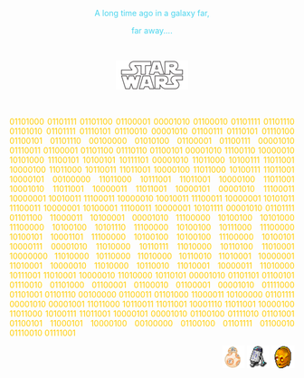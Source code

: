<p style="color:#4bd5ee;text-align:center;">A long time ago in a galaxy far,</p>
<p style="color:#4bd5ee;text-align:center;">far away....</p>

<br />

<p style="color:#4bd5ee;text-align:center;">
<img src="assets/starwars.png" width="128px" height="51px" title="starwars">
</p>

<br />

<p style="color:#ffcc00;text-align:justify;">
01101000 01101111 01101100 01100001 00001010 01100010 01101111 01101110 01101010 01101111 01110101 01110010 00001010 01100111 01110101 01110100 01100101 01101110 00100000 01010100 01100001 01100111 00001010 01110011 01100001 01101100 01110110 01100101 00001010 11100110 10000010 10101000 11100101 10100101 10111101 00001010 11011000 10100111 11011001 10000100 11011000 10110011 11011001 10000100 11011000 10100111 11011001 10000101 00100000 11011000 10111001 11011001 10000100 11011001 10001010 11011001 10000011 11011001 10000101 00001010 11100011 10000001 10010011 11100011 10000010 10010011 11100011 10000001 10101011 11100011 10000001 10100001 11100011 10000001 10101111 00001010 01101111 01101100 11000011 10100001 00001010 11100000 10100100 10101000 11100000 10100100 10101110 11100000 10100100 10111000 11100000 10100101 10001101 11100000 10100100 10100100 11100000 10100101 10000111 00001010 11010000 10110111 11010000 10110100 11010001 10000000 11010000 10110000 11010000 10110010 11010001 10000001 11010001 10000010 11010000 10110010 11010001 10000011 11010000 10111001 11010001 10000010 11010000 10110101 00001010 01101101 01100101 01110010 01101000 01100001 01100010 01100001 00001010 01111000 01101001 01101110 00100000 01100011 01101000 11000011 10100000 01101111 00001010 00001001 11011000 10110011 11011001 10001110 11011001 10000100 11011000 10100111 11011001 10000101 00001010 01100100 01111010 01101001 01100101 11000101 10000100 00100000 01100100 01101111 01100010 01110010 01111001
</p>

<p style="text-align: right;">
<img src="assets/bb8.png" width="40px" height="40px" title="bb8">
<img src="assets/r2d2.png" width="40px" height="40px" title="r2d2">
<img src="assets/c3po.png" width="40px" height="40px" title="c3po">
</p>
